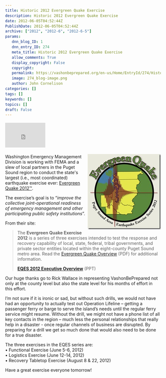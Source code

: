 ```yaml
---
title: Historic 2012 Evergreen Quake Exercise
description: Historic 2012 Evergreen Quake Exercise
date: 2012-06-05T04:52:44Z
PublishDate: 2012-06-05T04:52:44Z
archive: ["2012", "2012-6", "2012-6-5"]
params:
   dnn_blog_ID: 1
   dnn_entry_ID: 274
   meta_title: Historic 2012 Evergreen Quake Exercise
   allow_comments: True
   display_copyright: False
   copyright: 
   permalink: https://vashonbeprepared.org/en-us/Home/EntryId/274/Historic-2012-Evergreen-Quake-Exercise
   image: 274_blog-image.png
   author: John Cornelison
categories: []
tags: []
keywords: []
topics: []
draft: False
---
```


<div class="wlWriterHeaderFooter" style="float:none; margin:0px; padding:4px 0px 4px 0px;"><iframe src="http://www.facebook.com/widgets/like.php?href=http://vashonbeprepared.org/News/Blogs/VashonPreparedness/tabid/164/EntryId/274/Historic-2012-Evergreen-Quake-Exercise.aspx" scrolling="no" frameborder="0" style="border:none; width:130px; height:80px"></iframe></div><p><a href="/images/dnnBlog/1/274/Windows-Live-Writer-a9f57b498cc4_12FB4-EQES_LogoV2x250_2.jpg"><img style="background-image: none; border-bottom: 0px; border-left: 0px; margin: 0px 0px 5px 5px; padding-left: 0px; padding-right: 0px; display: inline; float: right; border-top: 0px; border-right: 0px; padding-top: 0px" title="EQES_LogoV2x250" border="0" alt="EQES_LogoV2x250" align="right" src="/images/dnnBlog/1/274/Windows-Live-Writer-a9f57b498cc4_12FB4-EQES_LogoV2x250_thumb.jpg" width="237" height="244" /></a>Washington Emergency Management Division is working with FEMA and a slew of local partners in the Puget Sound region to conduct the state's largest (i.e., most coordinated) earthquake exercise ever: <a href="http://www.emd.wa.gov/training/EvergreenQuake.shtml" target="_blank">Evergreen Quake 2012™</a>. </p>  <p>The exercise’s goal is to “<em>improve the collective joint-operational readiness of emergency management and other participating public safety institutions</em>”.</p>  <p>From their site:</p>  <blockquote>   <p>The <strong>Evergreen Quake Exercise 2012</strong> is a series of three exercises intended to test the response and recovery capability of local, state, federal, tribal governments, and private sector entities located within the eight-county Puget Sound metro area. Read the <a href="http://www.emd.wa.gov/training/documents/EQESOverview04-18-12.pdf">Evergreen Quake Overview</a> (PDF) for additional information.</p>    <p><a href="http://www.emd.wa.gov/training/documents/EQESOverviewv03-22-2012.pptx"><strong>EQES 2012 Executive Overview</strong></a> (PPT)</p> </blockquote>  <p>Our huge thanks go to Rick Wallace in representing VashonBePrepared not only at the county level but also the state level for his months of effort in this effort.</p>  <p>I’m not sure if it is ironic or sad, but without such drills, we would not have had an opportunity to actually test out Operation Lifeline – getting a passenger ferry or barge to serve the island’s needs until the regular ferry service might resume. Without the drill, we might not have a phone list of all key contacts in the region – much less the personal relationships that really help in a disaster - once regular channels of business are disrupted. By preparing for a drill we get so much done that would also need to be done for a true disaster. </p>  <p>The three exercises in the EQES series are:    <br />• Functional Exercise (June 5-6, 2012)    <br />• Logistics Exercise (June 12-14, 2012)     <br />• Recovery Tabletop Exercise (August 8 &amp; 22, 2012)</p>  <p>Have a great exercise everyone tomorrow!</p>

